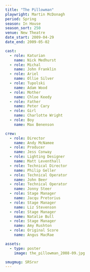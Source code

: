 ```yaml
---
title: "The Pillowman"
playwright: Martin McDonagh
period: Spring
season: In House
season_sort: 250
venue: New Theatre
date_start: 2009-04-29
date_end: 2009-05-02

cast:
  - role: Katurian
    name: Nick Medhurst
  - role: Michal
    name: John Franklin
  - role: Ariel
    name: Ollie Silver
  - role: Tupolski
    name: Adam Wood
  - role: Mother
    name: Chloe Keedy
  - role: Father
    name: Peter Cary
  - role: Girl
    name: Charlotte Wright
  - role: Boy
    name: Max Benenson

crew:
  - role: Director
    name: Andy McNamee
  - role: Producer
    name: Jess Conway
  - role: Lighting Designer
    name: Matt Leventhall
  - role: Technical Director
    name: Philip Geller
  - role: Technical Operator
    name: John Beer
  - role: Technical Operator
    name: Jonny Steer
  - role: Stage Manager
    name: Jacqu Pretorius
  - role: Stage Manager
    name: Liz Stevenson
  - role: Stage Manager
    name: Natalie Bull
  - role: Stage Manager
    name: Amy Rushton
  - role: Original Score
    name: Angus MacRae

assets:
  - type: poster
    image: the_pillowman_2008-09.jpg

smugmug: SRSrxr
---
```

